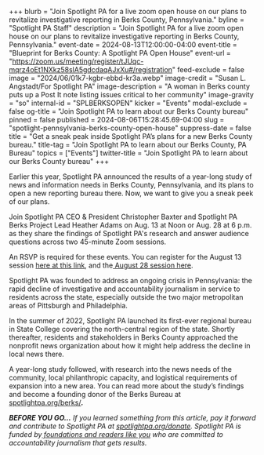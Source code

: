 +++
blurb = "Join Spotlight PA for a live zoom open house on our plans to revitalize investigative reporting in Berks County, Pennsylvania."
byline = "Spotlight PA Staff"
description = "Join Spotlight PA for a live zoom open house on our plans to revitalize investigative reporting in Berks County, Pennsylvania."
event-date = 2024-08-13T12:00:00-04:00
event-title = "Blueprint for Berks County: A Spotlight PA Open House"
event-url = "https://zoom.us/meeting/register/tJUqc-mqrz4oEt1NXkz58slA5gdcdaqAJxXu#/registration"
feed-exclude = false
image = "2024/06/01k7-kgbr-ebbd-kr3a.webp"
image-credit = "Susan L. Angstadt/For Spotlight PA"
image-description = "A woman in Berks county puts up a Post It note listing issues critical to her community"
image-gravity = "so"
internal-id = "SPLBERKSOPEN"
kicker = "Events"
modal-exclude = false
og-title = "Join Spotlight PA to learn about our Berks County bureau"
pinned = false
published = 2024-08-06T15:28:45.69-04:00
slug = "spotlight-pennsylvania-berks-county-open-house"
suppress-date = false
title = "Get a sneak peak inside Spotlight PA’s plans for a new Berks County bureau."
title-tag = "Join Spotlight PA to learn about our Berks County, PA Bureau"
topics = ["Events"]
twitter-title = "Join Spotlight PA to learn about our Berks County bureau"
+++

Earlier this year, Spotlight PA announced the results of a year-long study of news and information needs in Berks County, Pennsylvania, and its plans to open a new reporting bureau there. Now, we want to give you a sneak peek of our plans.

Join Spotlight PA CEO &amp; President Christopher Baxter and Spotlight PA Berks Project Lead Heather Adams on Aug. 13 at Noon or Aug. 28 at 6 p.m. as they share the findings of Spotlight PA&#39;s research and answer audience questions across two 45-minute Zoom sessions.

An RSVP is required for these events. You can register for the August 13 session <a href="https://zoom.us/meeting/register/tJUqc-mqrz4oEt1NXkz58slA5gdcdaqAJxXu">here at this link</a>, and the<a href="https://zoom.us/meeting/register/tJIud-2pqTIsHNT4Jl_cWt0LDZcgm87Lfzv5"> August 28 session here</a>.

Spotlight PA was founded to address an ongoing crisis in Pennsylvania: the rapid decline of investigative and accountability journalism in service to residents across the state, especially outside the two major metropolitan areas of Pittsburgh and Philadelphia.

In the summer of 2022, Spotlight PA launched its first-ever regional bureau in State College covering the north-central region of the state. Shortly thereafter, residents and stakeholders in Berks County approached the nonprofit news organization about how it might help address the decline in local news there.

A year-long study followed, with research into the news needs of the community, local philanthropic capacity, and logistical requirements of expansion into a new area. You can read more about the study’s findings and become a founding donor of the Berks Bureau at <a href="http://spotlightpa.org/berks">spotlightpa.org/berks/</a><strong><em>.</em></strong>

<strong><em>BEFORE YOU GO…</em></strong><em> If you learned something from this article, pay it forward and contribute to Spotlight PA at </em><a href="https://www.spotlightpa.org/donate"><em>spotlightpa.org/donate</em></a><em>. Spotlight PA is funded by</em><a href="https://www.spotlightpa.org/support"><em> foundations and readers like you</em></a><em> who are committed to accountability journalism that gets results.</em>
